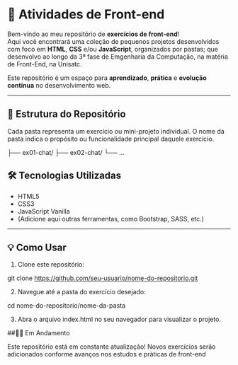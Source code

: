 # 🚀 Atividades de Front-end

Bem-vindo ao meu repositório de **exercícios de front-end**!  
Aqui você encontrará uma coleção de pequenos projetos desenvolvidos com foco em **HTML**, **CSS** e/ou **JavaScript**, organizados por pastas; que desenvolvo ao longo da 3ª fase de Emgenharia da Computação, na matéria de Front-End, na Unisatc.

Este repositório é um espaço para **aprendizado**, **prática** e **evolução contínua** no desenvolvimento web.

---

## 📁 Estrutura do Repositório

Cada pasta representa um exercício ou mini-projeto individual.
O nome da pasta indica o propósito ou funcionalidade principal daquele exercício.

├── ex01-chat/
├── ex02-chat/
└── ...

## 🛠️ Tecnologias Utilizadas

- HTML5
- CSS3
- JavaScript Vanilla
- (Adicione aqui outras ferramentas, como Bootstrap, SASS, etc.)

---

## 💡 Como Usar

1. Clone este repositório:

git clone https://github.com/seu-usuario/nome-do-repositorio.git


2. Navegue até a pasta do exercício desejado:

cd nome-do-repositorio/nome-da-pasta

3. Abra o arquivo index.html no seu navegador para visualizar o projeto.

##👨‍💻 Em Andamento

Este repositório está em constante atualização!
Novos exercícios serão adicionados conforme avanços nos estudos e práticas de front-end
